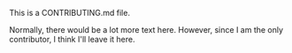 This is a CONTRIBUTING.md file. 

Normally, there would be a lot more text here. However, since I am the only contributor, I think I'll leave it here.
